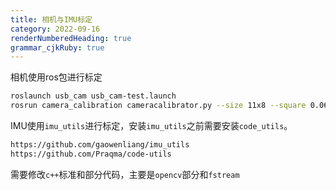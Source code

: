 ```yaml
---
title: 相机与IMU标定
category: 2022-09-16
renderNumberedHeading: true
grammar_cjkRuby: true
---
```


相机使用ros包进行标定 
``` bash
roslaunch usb_cam usb_cam-test.launch
rosrun camera_calibration cameracalibrator.py --size 11x8 --square 0.06 image:=/usb_cam/image_raw camera:=/usb_cam
```

IMU使用`imu_utils`进行标定，安装`imu_utils`之前需要安装`code_utils`。

``` bash
https://github.com/gaowenliang/imu_utils
https://github.com/Praqma/code-utils
```
需要修改`c++`标准和部分代码，主要是`opencv`部分和`fstream`